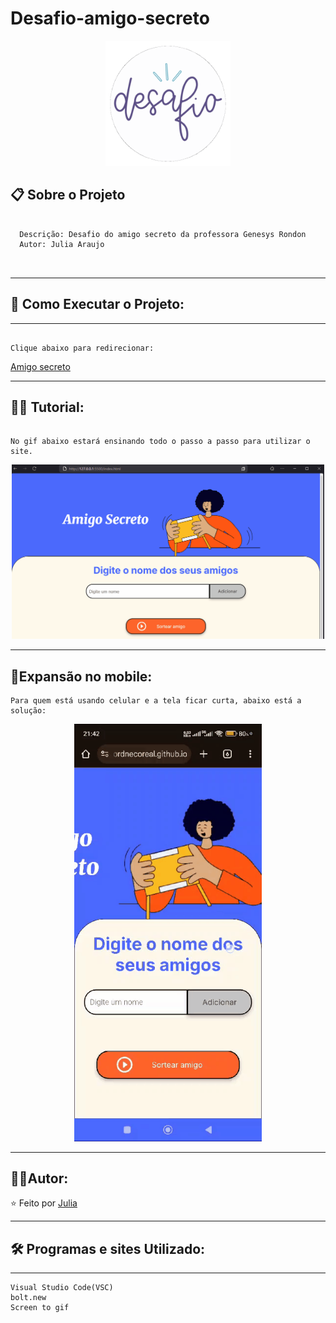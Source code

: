 # Desafio-amigo-secreto

<div align="center">
  <img src="desafio.gif" alt'Desafio imagem animada'
  width="200"/>
</div>


## 📋 Sobre o Projeto

```

  Descrição: Desafio do amigo secreto da professora Genesys Rondon
  Autor: Julia Araujo
  


```







---

## 🚀 Como Executar o Projeto:



---


```

Clique abaixo para redirecionar:

```

[Amigo secreto](https://lordnecoreal.github.io/Desafio-amigo-secreto-concluido/)

---

## 👨‍🏫 Tutorial:

```

No gif abaixo estará ensinando todo o passo a passo para utilizar o site.

```
<div align="center">
  <img src="tutorial amigo secreto pc.gif" alt'Sorteio'
  width="500"/>
</div>




---

## 📱Expansão no mobile:

```
Para quem está usando celular e a tela ficar curta, abaixo está a solução:

```




<div align="center">
  <img src="tutorial amigo secreto mobile.gif" alt'Expansão mobile'
  width="300"/>
</div>

---


## 🦸‍♀️Autor:

⭐️ Feito por [Julia](https://github.com/juharaujo19)

---

## 🛠️ Programas e sites Utilizado:

---

```
Visual Studio Code(VSC) 
bolt.new
Screen to gif

```
